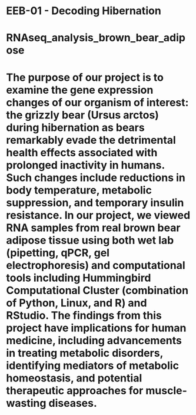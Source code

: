 # EEB-01 - Decoding Hibernation
# RNAseq_analysis_brown_bear_adipose
# The purpose of our project is to examine the gene expression changes of our organism of interest: the grizzly bear (Ursus arctos) during hibernation as bears remarkably evade the detrimental health effects associated with prolonged inactivity in humans. Such changes include reductions in body temperature, metabolic suppression, and temporary insulin resistance. In our project, we viewed RNA samples from real brown bear adipose tissue using both wet lab (pipetting, qPCR, gel electrophoresis) and computational tools including Hummingbird Computational Cluster (combination of Python, Linux, and R) and RStudio. The findings from this project have implications for human medicine, including advancements in treating metabolic disorders, identifying mediators of metabolic homeostasis, and potential therapeutic approaches for muscle-wasting diseases.
